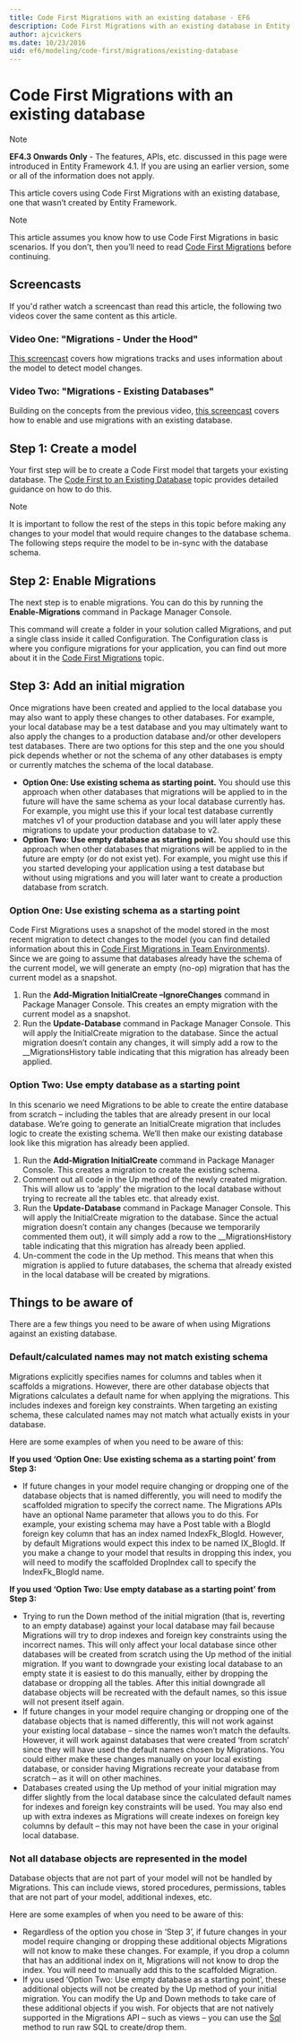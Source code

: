 ```yaml
---
title: Code First Migrations with an existing database - EF6
description: Code First Migrations with an existing database in Entity Framework 6
author: ajcvickers
ms.date: 10/23/2016
uid: ef6/modeling/code-first/migrations/existing-database
---
```

# Code First Migrations with an existing database
> [!NOTE]
> **EF4.3 Onwards Only** - The features, APIs, etc. discussed in this page were introduced in Entity Framework 4.1. If you are using an earlier version, some or all of the information does not apply.

This article covers using Code First Migrations with an existing database, one that wasn’t created by Entity Framework.

> [!NOTE]
> This article assumes you know how to use Code First Migrations in basic scenarios. If you don’t, then you’ll need to read [Code First Migrations](xref:ef6/modeling/code-first/migrations/index) before continuing.

## Screencasts

If you'd rather watch a screencast than read this article, the following two videos cover the same content as this article.

### Video One: "Migrations - Under the Hood"

[This screencast](https://channel9.msdn.com/blogs/ef/migrations-under-the-hood) covers how migrations tracks and uses information about the model to detect model changes.

### Video Two: "Migrations - Existing Databases"

Building on the concepts from the previous video, [this screencast](https://channel9.msdn.com/blogs/ef/migrations-existing-databases) covers how to enable and use migrations with an existing database.

## Step 1: Create a model

Your first step will be to create a Code First model that targets your existing database. The [Code First to an Existing Database](xref:ef6/modeling/code-first/workflows/existing-database) topic provides detailed guidance on how to do this.

>[!NOTE]
> It is important to follow the rest of the steps in this topic before making any changes to your model that would require changes to the database schema. The following steps require the model to be in-sync with the database schema.

## Step 2: Enable Migrations

The next step is to enable migrations. You can do this by running the **Enable-Migrations** command in Package Manager Console.

This command will create a folder in your solution called Migrations, and put a single class inside it called Configuration. The Configuration class is where you configure migrations for your application, you can find out more about it in the [Code First Migrations](xref:ef6/modeling/code-first/migrations/index) topic.

## Step 3: Add an initial migration

Once migrations have been created and applied to the local database you may also want to apply these changes to other databases. For example, your local database may be a test database and you may ultimately want to also apply the changes to a production database and/or other developers test databases. There are two options for this step and the one you should pick depends whether or not the schema of any other databases is empty or currently matches the schema of the local database.

-   **Option One: Use existing schema as starting point.** You should use this approach when other databases that migrations will be applied to in the future will have the same schema as your local database currently has. For example, you might use this if your local test database currently matches v1 of your production database and you will later apply these migrations to update your production database to v2.
-   **Option Two: Use empty database as starting point.** You should use this approach when other databases that migrations will be applied to in the future are empty (or do not exist yet). For example, you might use this if you started developing your application using a test database but without using migrations and you will later want to create a production database from scratch.

### Option One: Use existing schema as a starting point

Code First Migrations uses a snapshot of the model stored in the most recent migration to detect changes to the model (you can find detailed information about this in [Code First Migrations in Team Environments](xref:ef6/modeling/code-first/migrations/teams)). Since we are going to assume that databases already have the schema of the current model, we will generate an empty (no-op) migration that has the current model as a snapshot.

1.  Run the **Add-Migration InitialCreate –IgnoreChanges** command in Package Manager Console. This creates an empty migration with the current model as a snapshot.
2.  Run the **Update-Database** command in Package Manager Console. This will apply the InitialCreate migration to the database. Since the actual migration doesn’t contain any changes, it will simply add a row to the \_\_MigrationsHistory table indicating that this migration has already been applied.

### Option Two: Use empty database as a starting point

In this scenario we need Migrations to be able to create the entire database from scratch – including the tables that are already present in our local database. We’re going to generate an InitialCreate migration that includes logic to create the existing schema. We’ll then make our existing database look like this migration has already been applied.

1.  Run the **Add-Migration InitialCreate** command in Package Manager Console. This creates a migration to create the existing schema.
2.  Comment out all code in the Up method of the newly created migration. This will allow us to ‘apply’ the migration to the local database without trying to recreate all the tables etc. that already exist.
3.  Run the **Update-Database** command in Package Manager Console. This will apply the InitialCreate migration to the database. Since the actual migration doesn’t contain any changes (because we temporarily commented them out), it will simply add a row to the \_\_MigrationsHistory table indicating that this migration has already been applied.
4.  Un-comment the code in the Up method. This means that when this migration is applied to future databases, the schema that already existed in the local database will be created by migrations.

## Things to be aware of

There are a few things you need to be aware of when using Migrations against an existing database.

### Default/calculated names may not match existing schema

Migrations explicitly specifies names for columns and tables when it scaffolds a migrations. However, there are other database objects that Migrations calculates a default name for when applying the migrations. This includes indexes and foreign key constraints. When targeting an existing schema, these calculated names may not match what actually exists in your database.

Here are some examples of when you need to be aware of this:

**If you used ‘Option One: Use existing schema as a starting point’ from Step 3:**

-   If future changes in your model require changing or dropping one of the database objects that is named differently, you will need to modify the scaffolded migration to specify the correct name. The Migrations APIs have an optional Name parameter that allows you to do this.
    For example, your existing schema may have a Post table with a BlogId foreign key column that has an index named IndexFk\_BlogId. However, by default Migrations would expect this index to be named IX\_BlogId. If you make a change to your model that results in dropping this index, you will need to modify the scaffolded DropIndex call to specify the IndexFk\_BlogId name.

**If you used ‘Option Two: Use empty database as a starting point’ from Step 3:**

-   Trying to run the Down method of the initial migration (that is, reverting to an empty database) against your local database may fail because Migrations will try to drop indexes and foreign key constraints using the incorrect names. This will only affect your local database since other databases will be created from scratch using the Up method of the initial migration.
    If you want to downgrade your existing local database to an empty state it is easiest to do this manually, either by dropping the database or dropping all the tables. After this initial downgrade all database objects will be recreated with the default names, so this issue will not present itself again.
-   If future changes in your model require changing or dropping one of the database objects that is named differently, this will not work against your existing local database – since the names won’t match the defaults. However, it will work against databases that were created ‘from scratch’ since they will have used the default names chosen by Migrations.
    You could either make these changes manually on your local existing database, or consider having Migrations recreate your database from scratch – as it will on other machines.
-   Databases created using the Up method of your initial migration may differ slightly from the local database since the calculated default names for indexes and foreign key constraints will be used. You may also end up with extra indexes as Migrations will create indexes on foreign key columns by default – this may not have been the case in your original local database.

### Not all database objects are represented in the model

Database objects that are not part of your model will not be handled by Migrations. This can include views, stored procedures, permissions, tables that are not part of your model, additional indexes, etc.

Here are some examples of when you need to be aware of this:

-   Regardless of the option you chose in ‘Step 3’, if future changes in your model require changing or dropping these additional objects Migrations will not know to make these changes. For example, if you drop a column that has an additional index on it, Migrations will not know to drop the index. You will need to manually add this to the scaffolded Migration.
-   If you used ‘Option Two: Use empty database as a starting point’, these additional objects will not be created by the Up method of your initial migration.
    You can modify the Up and Down methods to take care of these additional objects if you wish. For objects that are not natively supported in the Migrations API – such as views – you can use the [Sql](https://msdn.microsoft.com/library/system.data.entity.migrations.dbmigration.sql.aspx) method to run raw SQL to create/drop them.
